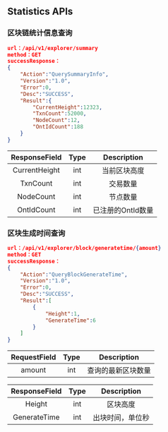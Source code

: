 ## Statistics APIs

### 区块链统计信息查询

```json
url：/api/v1/explorer/summary
method：GET
successResponse：
{
	"Action":"QuerySummaryInfo",
	"Version":"1.0",
	"Error":0,
	"Desc":"SUCCESS",
	"Result":{
		"CurrentHeight":12323,
		"TxnCount":52000,
		"NodeCount":12,
		"OntIdCount":188
	}
}
```

| ResponseField     |     Type |   Description   | 
| :--------------: | :--------:| :------: |
|    CurrentHeight|   int|  当前区块高度  |
|    TxnCount|   int|  交易数量|
|    NodeCount|   int|  节点数量|
|    OntIdCount|   int|  已注册的OntId数量|



### 区块生成时间查询

```json
url：/api/v1/explorer/block/generatetime/{amount}
method：GET
successResponse：
{
	"Action":"QueryBlockGenerateTime",
	"Version":"1.0",
	"Error":0,
	"Desc":"SUCCESS",
	"Result":[
		{
			"Height":1,
			"GenerateTime":6
		}
	]
}
```

| RequestField     |     Type |   Description   | 
| :--------------: | :--------:| :------: |
|    amount|   int|  查询的最新区块数量  |

| ResponseField     |     Type |   Description   | 
| :--------------: | :--------:| :------: |
|    Height|   int|  区块高度  |
|    GenerateTime|   int|  出块时间，单位秒|

